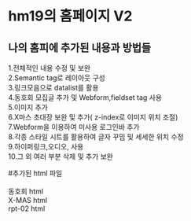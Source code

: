 # hm19의 홈페이지 V2
## 나의 홈피에 추가된 내용과 방법들

1.전체적인 내용 수정 및 보완<br>
2.Semantic tag로 레이아웃 구성<br>
3.링크모음으로 datalist를 활용<br>
4.동호회 모집글 추가 및 Webform,fieldset tag 사용<br>
5.이미지 추가<br>
6.X마스 초대장 보완 및 추가( z-index로 이미지 위치 조절)<br>
7.Webform을 이용하여 미사용 로그인바 추가<br>
8.각종 스타일 시트를 활용하여 글자 꾸밈 및 세세한 위치 수정<br>
9.하이퍼링크,오디오,  사용<br>
10.그 외 여러 부분 삭제 및 추가 보완<br>

#추가된 html 파일<br><br>
동호회 html<br>
X-MAS html<br>
rpt-02 html
